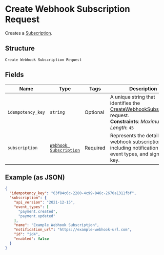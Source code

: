 
# Create Webhook Subscription Request

Creates a [Subscription](../../doc/models/webhook-subscription.md).

## Structure

`Create Webhook Subscription Request`

## Fields

| Name | Type | Tags | Description |
|  --- | --- | --- | --- |
| `idempotency_key` | `string` | Optional | A unique string that identifies the [CreateWebhookSubscription](api-endpoint:WebhookSubscriptions-CreateWebhookSubscription) request.<br>**Constraints**: *Maximum Length*: `45` |
| `subscription` | [`Webhook Subscription`](../../doc/models/webhook-subscription.md) | Required | Represents the details of a webhook subscription, including notification URL,<br>event types, and signature key. |

## Example (as JSON)

```json
{
  "idempotency_key": "63f84c6c-2200-4c99-846c-2670a1311fbf",
  "subscription": {
    "api_version": "2021-12-15",
    "event_types": [
      "payment.created",
      "payment.updated"
    ],
    "name": "Example Webhook Subscription",
    "notification_url": "https://example-webhook-url.com",
    "id": "id4",
    "enabled": false
  }
}
```

